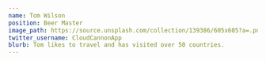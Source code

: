 ```yaml
---
name: Tom Wilson
position: Beer Master
image_path: https://source.unsplash.com/collection/139386/605x605?a=.png
twitter_username: CloudCannonApp
blurb: Tom likes to travel and has visited over 50 countries.
---
```

